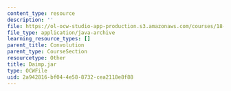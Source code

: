 ```yaml
---
content_type: resource
description: ''
file: https://ol-ocw-studio-app-production.s3.amazonaws.com/courses/18-03sc-differential-equations-fall-2011/2a942816bf044e588732cea2118e8f88_Daimp.jar
file_type: application/java-archive
learning_resource_types: []
parent_title: Convolution
parent_type: CourseSection
resourcetype: Other
title: Daimp.jar
type: OCWFile
uid: 2a942816-bf04-4e58-8732-cea2118e8f88
---
```

